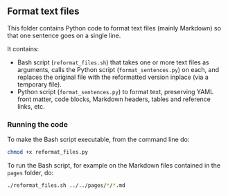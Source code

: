 ## Format text files 

This folder contains Python code to format text files (mainly Markdown) so that one sentence goes on a single line. 

It contains: 
- Bash script (`reformat_files.sh`) that takes one or more text files as arguments, calls the Python script (`format_sentences.py`) on each, and replaces the original file with the reformatted version inplace (via a temporary file).
- Python script (`format_sentences.py`) to format text, preserving YAML front matter, code blocks, Markdown headers, tables and reference links, etc.

### Running the code

To make the Bash script executable, from the command line do: 

```bash
chmod +x reformat_files.py
```

To run the Bash script, for example on the Markdown files contained in the `pages` folder, do:

```bash
./reformat_files.sh ../../pages/*/*.md
```

